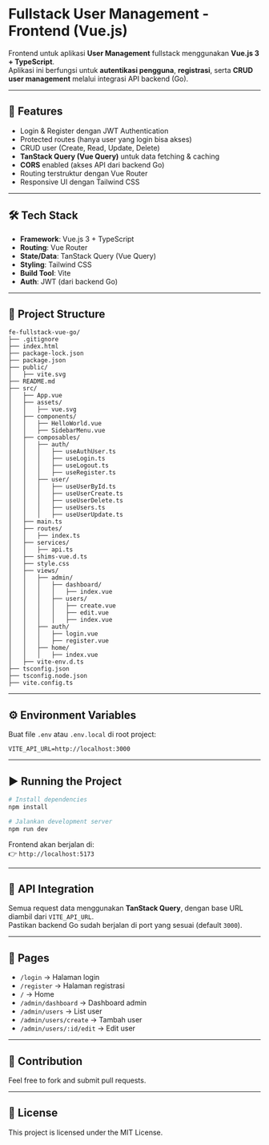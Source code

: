 # Fullstack User Management - Frontend (Vue.js)

Frontend untuk aplikasi **User Management** fullstack menggunakan **Vue.js 3 + TypeScript**.  
Aplikasi ini berfungsi untuk **autentikasi pengguna**, **registrasi**, serta **CRUD user management** melalui integrasi API backend (Go).

---

## 🚀 Features
- Login & Register dengan JWT Authentication
- Protected routes (hanya user yang login bisa akses)
- CRUD user (Create, Read, Update, Delete)
- **TanStack Query (Vue Query)** untuk data fetching & caching
- **CORS** enabled (akses API dari backend Go)
- Routing terstruktur dengan Vue Router
- Responsive UI dengan Tailwind CSS

---

## 🛠️ Tech Stack
- **Framework**: Vue.js 3 + TypeScript
- **Routing**: Vue Router
- **State/Data**: TanStack Query (Vue Query)
- **Styling**: Tailwind CSS
- **Build Tool**: Vite
- **Auth**: JWT (dari backend Go)

---

## 📂 Project Structure
```
fe-fullstack-vue-go/
├── .gitignore
├── index.html
├── package-lock.json
├── package.json
├── public/
│   ├── vite.svg
├── README.md
├── src/
│   ├── App.vue
│   ├── assets/
│   │   ├── vue.svg
│   ├── components/
│   │   ├── HelloWorld.vue
│   │   ├── SidebarMenu.vue
│   ├── composables/
│   │   ├── auth/
│   │   │   ├── useAuthUser.ts
│   │   │   ├── useLogin.ts
│   │   │   ├── useLogout.ts
│   │   │   ├── useRegister.ts
│   │   ├── user/
│   │   │   ├── useUserById.ts
│   │   │   ├── useUserCreate.ts
│   │   │   ├── useUserDelete.ts
│   │   │   ├── useUsers.ts
│   │   │   ├── useUserUpdate.ts
│   ├── main.ts
│   ├── routes/
│   │   ├── index.ts
│   ├── services/
│   │   ├── api.ts
│   ├── shims-vue.d.ts
│   ├── style.css
│   ├── views/
│   │   ├── admin/
│   │   │   ├── dashboard/
│   │   │   │   ├── index.vue
│   │   │   ├── users/
│   │   │   │   ├── create.vue
│   │   │   │   ├── edit.vue
│   │   │   │   ├── index.vue
│   │   ├── auth/
│   │   │   ├── login.vue
│   │   │   ├── register.vue
│   │   ├── home/
│   │   │   ├── index.vue
│   ├── vite-env.d.ts
├── tsconfig.json
├── tsconfig.node.json
├── vite.config.ts
```

---

## ⚙️ Environment Variables
Buat file `.env` atau `.env.local` di root project:

```env
VITE_API_URL=http://localhost:3000
```

---

## ▶️ Running the Project
```bash
# Install dependencies
npm install

# Jalankan development server
npm run dev
```

Frontend akan berjalan di:  
👉 `http://localhost:5173`

---

## 🔗 API Integration
Semua request data menggunakan **TanStack Query**, dengan base URL diambil dari `VITE_API_URL`.  
Pastikan backend Go sudah berjalan di port yang sesuai (default `3000`).

---

## 📌 Pages
- `/login` → Halaman login
- `/register` → Halaman registrasi
- `/` → Home
- `/admin/dashboard` → Dashboard admin
- `/admin/users` → List user
- `/admin/users/create` → Tambah user
- `/admin/users/:id/edit` → Edit user

---

## 🤝 Contribution
Feel free to fork and submit pull requests.

---

## 📄 License
This project is licensed under the MIT License.
